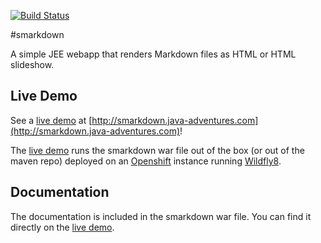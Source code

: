 [![Build Status](https://travis-ci.org/scheuchzer/smarkdown.svg?branch=master)](https://travis-ci.org/scheuchzer/smarkdown)

#smarkdown

A simple JEE webapp that renders Markdown files as HTML or HTML slideshow.


## Live Demo

See a [live demo](http://smarkdown.java-adventures.com) at [http://smarkdown.java-adventures.com](http://smarkdown.java-adventures.com)!

The [live demo](http://smarkdown.java-adventures.com) runs the smarkdown war file out of the box (or out of the maven repo) deployed
on an [Openshift](https://www.openshift.com/) instance running [Wildfly8](http://wildfly.org/).


## Documentation

The documentation is included in the smarkdown war file. You can find it directly on the [live demo](http://smarkdown.java-adventures.com).
